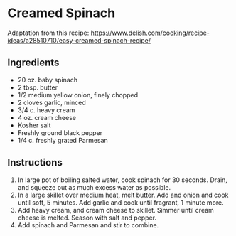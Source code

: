 # Creamed Spinach

Adaptation from this recipe: https://www.delish.com/cooking/recipe-ideas/a28510710/easy-creamed-spinach-recipe/

## Ingredients
* 20 oz. baby spinach
* 2 tbsp. butter
* 1/2 medium yellow onion, finely chopped
* 2 cloves garlic, minced
* 3/4 c. heavy cream
* 4 oz. cream cheese
* Kosher salt 
* Freshly ground black pepper 
* 1/4 c. freshly grated Parmesan 

## Instructions
1. In large pot of boiling salted water, cook spinach for 30 seconds. Drain, and squeeze out as much excess water as possible.
2. In a large skillet over medium heat, melt butter. Add and onion and cook until soft, 5 minutes. Add garlic and cook until fragrant, 1 minute more. 
3. Add heavy cream, and cream cheese to skillet. Simmer until cream cheese is melted. Season with salt and pepper.
4. Add spinach and Parmesan and stir to combine. 
